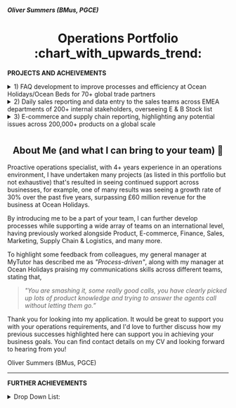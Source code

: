 <h5 align="left">Oliver Summers (BMus, PGCE)</h5>

<h1 align="center">Operations Portfolio :chart_with_upwards_trend:</h1>

**PROJECTS AND ACHEIVEMENTS**

<details>
  <summary>1) FAQ development to improve processes and efficiency at Ocean Holidays/Ocean Beds for 70+ global trade partners
</summary>
  
*One of my achievements at Ocean Holidays, where I’ve taken ownership to improve our processes as we were receiving queries from customers but due to privacy policy we could only communicate with trade partners for their booking. I would be responsible for collecting CRM data of 70+ international travel partners from our internal systems into an Excel format, to look at areas of improvement to build our FAQ page on our site. Through an analysis on CRM cases, I was able to successfully present the biggest customer queries to management using data maps to illustrate queries from different trade partners and build our FAQ page on our website, that resulted in an increase of overall efficiency as a business by 26% since 2020 - https://oceanbeds.com/Home/Faqs*
__________________________________________________
<h4 align="center">Drafting of FAQ page on word/pdf, with feedback from management</h4>
  
> ![FAQ Draft](https://user-images.githubusercontent.com/111752059/189680029-75a24cd4-e7ea-4eba-8501-2ff7d01fbf2a.png)

<h4 align="center">Final version, as found on the official website</h4>
  
> ![FAQ Finalised](https://user-images.githubusercontent.com/111752059/189680456-1b91b4a3-185f-42b6-bc4d-4d895aa42490.png)

</details>

<details>
  <summary>2) Daily sales reporting and data entry to the sales teams across EMEA departments of 200+ internal stakeholders, overseeing E & B Stock list </summary>

*Able to manage own workload effectively. For example, at Fender, I’d provide weekly reports to commercial and operations teams across EMEA departments, such as open order fills and B stock lists of our products, resulting in meeting our 1,000+ weekly orders for dealers and direct consumers.*
__________________________________________________
<h4 align="center">B stock list to boost revenue to global partners to 45+ countries across Europe, Middle East and Africa</h4>
  
> ![b stock list](https://user-images.githubusercontent.com/111752059/189683018-579f21d3-c0d3-4819-8927-8392ecf095d6.png)
  
<h4 align="center">Local stock for sales team in the UK and Ireland, creating daily reports that saw 14% increase in sales on a weekly basis</h4>
  
> ![E Stock List](https://user-images.githubusercontent.com/111752059/189686626-f3d1594f-6c9a-45e0-83a3-8fbde878f56e.png)

</details>


<details>
  <summary>3) E-commerce and supply chain reporting, highlighting any potential issues across 200,000+ products on a global scale</summary>

*Analysed data from supply chain and E-commerce. Able to manage own workload effectively. For example, at Fender, I’d provide weekly reports to commercial and operations teams across EMEA departments, such as open order fills and B stock lists of our products, resulting in meeting our 1,000+ weekly orders for dealers and direct consumers.*

*Highly efficient in using Google Suite/Microsoft Office. At Fender, I use Excel to deliver reports to help track and process products, using VLOOKUP, COUNTIF, and Pivot Table Analysis to retrieve results from our internal system to help plan with order forecasts.*
__________________________________________________
<h4 align="center"> Open order fill that's analysed to provide the logistics team to successfully manage 100,000+ products from the warehouse </h4>
  
> ![Open Order](https://user-images.githubusercontent.com/111752059/189697296-ff9f2c53-f19b-4bd7-b3b1-71eb54e80b82.png)
  
<h4 align="center"> Supporting E-commerce team on securing stock allocated and available into web reserve </h4>
  
> ![E-commerce product](https://user-images.githubusercontent.com/111752059/189702583-37abc5ab-490b-4813-bdfc-af9b7a5b87b7.png)

</details>

# <h2 align="center">**About Me (and what I can bring to your team)** :wave:</h2>

Proactive operations specialist, with 4+ years experience in an operations environment, I have undertaken many projects (as listed in this portfolio but not exhaustive) that's resulted in seeing continued support across businesses, for example, one of many results was seeing a growth rate of 30% over the past five years, surpassing £60 million revenue for the business at Ocean Holidays.

By introducing me to be a part of your team, I can further develop processes while supporting a wide array of teams on an international level, having previously worked alongside Product, E-commerce, Finance, Sales, Marketing, Supply Chain & Logistics, and many more.

To highlight some feedback from colleagues, my general manager at MyTutor has described me as *"Process-driven"*, along with my manager at Ocean Holidays praising my communications skills across different teams, stating that,

> *"You are smashing it, some really good calls, you have clearly picked up lots of product knowledge and trying to answer the agents call without letting them go.”*

Thank you for looking into my application. It would be great to support you with your operations requirements, and I'd love to further discuss how my previous successes highlighted here can support you in achieving your business goals. You can find contact details on my CV and looking forward to hearing from you!



Oliver Summers (BMus, PGCE)

___________

**FURTHER ACHIEVEMENTS**

<details>
  <summary>Drop Down List: </summary> 

- *Detail-oriented, at Ocean Holidays I’d critically check 200+ bookings weekly to ensure that data transmittals received from our partners matched what was booked in our internal systems, successfully leading to the team hitting our -2.00% error target.*
- *At MyTutor, I'd implement data analysis techniques to look at trends and queries from consumers to demonstrate areas of improvement on the platform. This resulted in being able to reduce customer query contact by 28% and focus on building on other aspects of the business.*
- *Main support for account manager for our VIP products such as the prestigious Sandy Lane hotel, helped our 20+ VIP trade partners secure bookings, seeing  a 51% increase in bookings, resulting in £30,000 increase in revenue.*
- *I was the first team member to set up our product section for the B2C team at MyTutor, resulting in an overall 60% increase in accurate data for bug reports into JIRA.*
- *Led creative workshops at MyTutor for 20+ staff, delivering to the team to educate B2C strategies.*
- *Trained and qualified in GDPR practises with 90%+ overall rating, highlighting key elements to protect private stakeholder data.*
